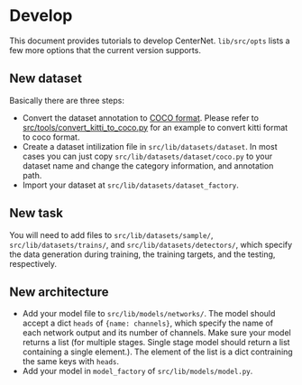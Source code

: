 # Develop

This document provides tutorials to develop CenterNet. `lib/src/opts` lists a few more options that the current version supports.

## New dataset
Basically there are three steps:

- Convert the dataset annotation to [COCO format](http://cocodataset.org/#format-data). Please refer to [src/tools/convert_kitti_to_coco.py](../src/tools/convert_kitti_to_coco.py) for an example to convert kitti format to coco format.
- Create a dataset intilization file in `src/lib/datasets/dataset`. In most cases you can just copy `src/lib/datasets/dataset/coco.py` to your dataset name and change the category information, and annotation path.
- Import your dataset at `src/lib/datasets/dataset_factory`.

## New task

You will need to add files to `src/lib/datasets/sample/`, `src/lib/datasets/trains/`, and `src/lib/datasets/detectors/`, which specify the data generation during training, the training targets, and the testing, respectively.

## New architecture

- Add your model file to `src/lib/models/networks/`. The model should accept a dict `heads` of `{name: channels}`, which specify the name of each network output and its number of channels. Make sure your model returns a list (for multiple stages. Single stage model should return a list containing a single element.). The element of the list is a dict contraining the same keys with `heads`.
- Add your model in `model_factory` of `src/lib/models/model.py`.
